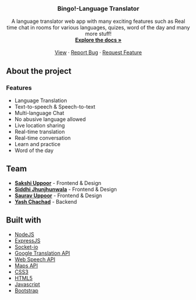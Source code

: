 <br />
<p align="center">
  <h3 align="center">Bingo!-Language Translator</h3>
  <p align="center">
    A language translator web app with many exciting features such as Real time chat in rooms for various languages, quizes, word of the day and many more stuff!
    <br />
    <a href="https://github.com/SiddhiJhunjhunwala/bingo-translates/blob/master/src/Bingo.pdf"><strong>Explore the docs »</strong></a>
    <br />
    <br />
    <a href="https://github.com/SiddhiJhunjhunwala/bingo-translates">View</a>
    ·
    <a href="https://github.com/SiddhiJhunjhunwala/bingo-translates/issues">Report Bug</a>
    ·
    <a href="https://github.com/SiddhiJhunjhunwala/bingo-translates/issues">Request Feature</a>
  </p>
  </p>
  
 ## About the project
 ### Features
 * Language Translation
* Text-to-speech & Speech-to-text
* Multi-language Chat
* No abusive language allowed
* Live location sharing
* Real-time translation
* Real-time conversation
* Learn and practice 
* Word of the day

## Team
* <a href="https://github.com/SakshiUppoor"><b>Sakshi Uppoor</b></a> - Frontend & Design
* <a href="https://github.com/SiddhiJhunjhunwala"><b>Siddhi Jhunjhunwala</b></a> - Frontend & Design
* <a href="https://github.com/sauravUppoor"><b>Saurav Uppoor</b></a> - Frontend & Design
* <a href="https://github.com/yash-chad"><b>Yash Chachad</b></a> - Backend


## Built with
* [NodeJS](https://nodejs.org/en/)<br/>
* [ExpressJS](https://expressjs.com/) <br/>
* [Socket-io](https://www.npmjs.com/package/socket.io) <br/>
* [Google Translation API](https://cloud.google.com/translate/docs) <br/>
* [Web Speech API](https://www.google.com/intl/en/chrome/demos/speech.html) <br/>
* [Maps API](https://cloud.google.com/maps-platform/?utm_source=google&utm_medium=cpc&utm_campaign=FY18-Q2-global-demandgen-paidsearchonnetworkhouseads-cs-maps_contactsal_saf&utm_content=text-ad-none-none-DEV_c-CRE_342710846307-ADGP_Hybrid+%7C+AW+SEM+%7C+SKWS+~+Mapping+APIs+EXA-KWID_43700042848688156-aud-596763661393:kwd-301485311882-userloc_1007785&utm_term=KW_maps%20api-ST_maps+api&gclid=CjwKCAjw2uf2BRBpEiwA31VZj8u7zSQ5Idv6sOPA2PP_iWCh3vY_WEl0n95IPOTCAXothAUZKSVftBoCzHkQAvD_BwE) <br/>
* [CSS3](https://www.w3.org/Style/CSS/Overview.en.html) <br/> 
* [HTML5](https://html.com/) <br/>
* [Javascript](https://www.javascript.com/) <br/>
* [Bootstrap](https://getbootstrap.com/)
